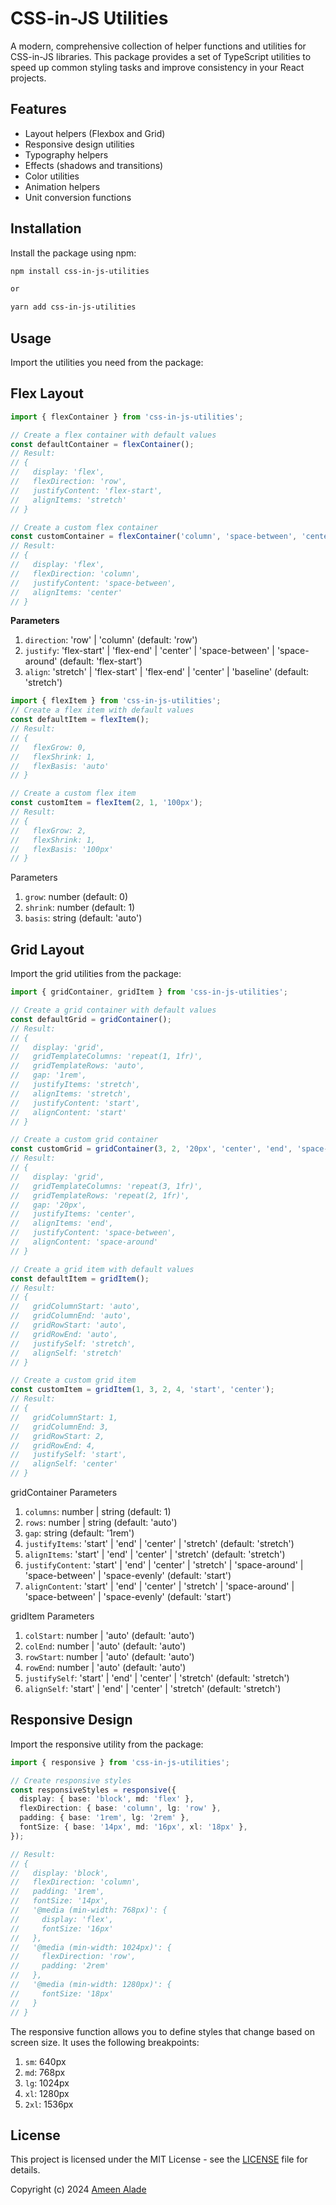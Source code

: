 # CSS-in-JS Utilities

A modern, comprehensive collection of helper functions and utilities for CSS-in-JS libraries. This package provides a set of TypeScript utilities to speed up common styling tasks and improve consistency in your React projects.

## Features

- Layout helpers (Flexbox and Grid)
- Responsive design utilities
- Typography helpers
- Effects (shadows and transitions)
- Color utilities
- Animation helpers
- Unit conversion functions

## Installation

Install the package using npm:

```bash
npm install css-in-js-utilities

or

yarn add css-in-js-utilities
```

## Usage
Import the utilities you need from the package:

## Flex Layout

```typescript
import { flexContainer } from 'css-in-js-utilities';

// Create a flex container with default values
const defaultContainer = flexContainer();
// Result:
// {
//   display: 'flex',
//   flexDirection: 'row',
//   justifyContent: 'flex-start',
//   alignItems: 'stretch'
// }

// Create a custom flex container
const customContainer = flexContainer('column', 'space-between', 'center');
// Result:
// {
//   display: 'flex',
//   flexDirection: 'column',
//   justifyContent: 'space-between',
//   alignItems: 'center'
// }
```

**Parameters**
1. `direction`: 'row' | 'column' (default: 'row')
2. `justify`: 'flex-start' | 'flex-end' | 'center' | 'space-between' | 'space-around' (default: 'flex-start')
3. `align`: 'stretch' | 'flex-start' | 'flex-end' | 'center' | 'baseline' (default: 'stretch')

```typescript
import { flexItem } from 'css-in-js-utilities';
// Create a flex item with default values
const defaultItem = flexItem();
// Result:
// {
//   flexGrow: 0,
//   flexShrink: 1,
//   flexBasis: 'auto'
// }

// Create a custom flex item
const customItem = flexItem(2, 1, '100px');
// Result:
// {
//   flexGrow: 2,
//   flexShrink: 1,
//   flexBasis: '100px'
// }
```
Parameters
1. `grow`: number (default: 0)
2. `shrink`: number (default: 1)
3. `basis`: string (default: 'auto')

## Grid Layout

Import the grid utilities from the package:

```typescript
import { gridContainer, gridItem } from 'css-in-js-utilities';

// Create a grid container with default values
const defaultGrid = gridContainer();
// Result:
// {
//   display: 'grid',
//   gridTemplateColumns: 'repeat(1, 1fr)',
//   gridTemplateRows: 'auto',
//   gap: '1rem',
//   justifyItems: 'stretch',
//   alignItems: 'stretch',
//   justifyContent: 'start',
//   alignContent: 'start'
// }

// Create a custom grid container
const customGrid = gridContainer(3, 2, '20px', 'center', 'end', 'space-between', 'space-around');
// Result:
// {
//   display: 'grid',
//   gridTemplateColumns: 'repeat(3, 1fr)',
//   gridTemplateRows: 'repeat(2, 1fr)',
//   gap: '20px',
//   justifyItems: 'center',
//   alignItems: 'end',
//   justifyContent: 'space-between',
//   alignContent: 'space-around'
// }

// Create a grid item with default values
const defaultItem = gridItem();
// Result:
// {
//   gridColumnStart: 'auto',
//   gridColumnEnd: 'auto',
//   gridRowStart: 'auto',
//   gridRowEnd: 'auto',
//   justifySelf: 'stretch',
//   alignSelf: 'stretch'
// }

// Create a custom grid item
const customItem = gridItem(1, 3, 2, 4, 'start', 'center');
// Result:
// {
//   gridColumnStart: 1,
//   gridColumnEnd: 3,
//   gridRowStart: 2,
//   gridRowEnd: 4,
//   justifySelf: 'start',
//   alignSelf: 'center'
// }
```
gridContainer Parameters
1. `columns`: number | string (default: 1)
2. `rows`: number | string (default: 'auto')
3. `gap`: string (default: '1rem')
4. `justifyItems`: 'start' | 'end' | 'center' | 'stretch' (default: 'stretch')
5. `alignItems`: 'start' | 'end' | 'center' | 'stretch' (default: 'stretch')
6. `justifyContent`: 'start' | 'end' | 'center' | 'stretch' | 'space-around' | 'space-between' | 'space-evenly' (default: 'start')
7. `alignContent`: 'start' | 'end' | 'center' | 'stretch' | 'space-around' | 'space-between' | 'space-evenly' (default: 'start')

gridItem Parameters
1. `colStart`: number | 'auto' (default: 'auto')
2. `colEnd`: number | 'auto' (default: 'auto')
3. `rowStart`: number | 'auto' (default: 'auto')
4. `rowEnd`: number | 'auto' (default: 'auto')
5. `justifySelf`: 'start' | 'end' | 'center' | 'stretch' (default: 'stretch')
6. `alignSelf`: 'start' | 'end' | 'center' | 'stretch' (default: 'stretch')

## Responsive Design

Import the responsive utility from the package:

```typescript
import { responsive } from 'css-in-js-utilities';

// Create responsive styles
const responsiveStyles = responsive({
  display: { base: 'block', md: 'flex' },
  flexDirection: { base: 'column', lg: 'row' },
  padding: { base: '1rem', lg: '2rem' },
  fontSize: { base: '14px', md: '16px', xl: '18px' },
});

// Result:
// {
//   display: 'block',
//   flexDirection: 'column',
//   padding: '1rem',
//   fontSize: '14px',
//   '@media (min-width: 768px)': {
//     display: 'flex',
//     fontSize: '16px'
//   },
//   '@media (min-width: 1024px)': {
//     flexDirection: 'row',
//     padding: '2rem'
//   },
//   '@media (min-width: 1280px)': {
//     fontSize: '18px'
//   }
// }
```
The responsive function allows you to define styles that change based on screen size. It uses the following breakpoints:
1. `sm`: 640px
2. `md`: 768px
3. `lg`: 1024px
4. `xl`: 1280px
5. `2xl`: 1536px


## License

This project is licensed under the MIT License - see the [LICENSE](LICENSE) file for details.

Copyright (c) 2024 [Ameen Alade](https://ameenalade.dev)